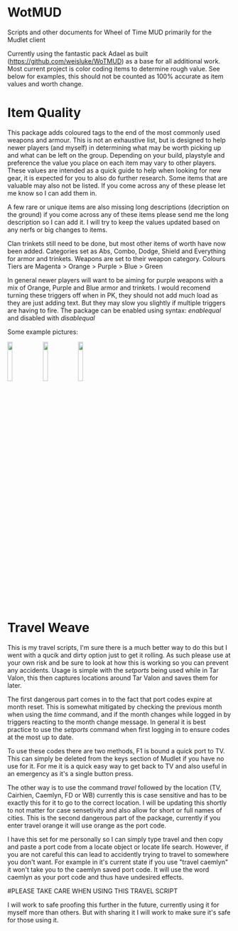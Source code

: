 # WotMUD
Scripts and other documents for Wheel of Time MUD primarily for the Mudlet client

Currently using the fantastic pack Adael as built (https://github.com/weisluke/WoTMUD) as a base for all additional work. Most current project is color coding items to determine rough value. See below for examples, this should not be counted as 100% accurate as item values and worth change.


# Item Quality

This package adds coloured tags to the end of the most commonly used weapons and armour. This is not an exhaustive list, but is designed to help newer players (and myself) in determining what may be worth picking up and what can be left on the group. Depending on your build, playstyle and preference the value you place on each item may vary to other players. These values are intended as a quick guide to help when looking for new gear, it is expected for you to also do further research.  Some items that are valuable may also not be listed. If you come across any of these please let me know so I can add them in.

A few rare or unique items are also missing long descriptions (decription on the ground) if you come across any of these items please send me the long description so I can add it.
I will try to keep the values updated based on any nerfs or big changes to items. 

Clan trinkets still need to be done, but most other items of worth have now been added. 
Categories set as Abs, Combo, Dodge, Shield and Everything for armor and trinkets. Weapons are set to their weapon category. 
Colours Tiers are Magenta > Orange > Purple > Blue > Green

In general newer players will want to be aiming for purple weapons with a mix of Orange, Purple and Blue armor and trinkets. 
I would recomend turning these triggers off when in PK, they should not add much load as they are just adding text. But they may slow you slightly if multiple triggers are having to fire. The package can be enabled using syntax: _enablequal_ and disabled with _disablequal_

Some example pictures: 

<img src="https://user-images.githubusercontent.com/71254862/145162379-2dc33bc4-9057-42c5-b8df-4fac813efe3b.png" width="15%"></img> 
<img src="https://user-images.githubusercontent.com/71254862/145162388-c7473e07-193f-4967-836f-657c60d8de3b.png" width="15%"></img> 
<img src="https://user-images.githubusercontent.com/71254862/145162394-e855a48a-6080-41d0-b924-4e1c2afa9a31.png" width="15%"></img> 

# Travel Weave

This is my travel scripts, I'm sure there is a much better way to do this but I went with a qucik and dirty option just to get it rolling. As such please use at your own risk and be sure to look at how this is working so you can prevent any accidents. Usage is simple with the _setports_ being used while in Tar Valon, this then captures locations around Tar Valon and saves them for later.  

The first dangerous part comes in to the fact that port codes expire at month reset. This is somewhat mitigated by checking the previous month when using the _time_ command, and if the month changes while logged in by triggers reacting to the month change message. In general it is best practice to use the _setports_ command when first logging in to ensure codes at the most up to date. 

To use these codes there are two methods, F1 is bound a quick port to TV. This can simply be deleted from the keys section of Mudlet if you have no use for it. For me it is a quick easy way to get back to TV and also useful in an emergency as it's a single button press. 

The other way is to use the command _travel_ followed by the location (TV, Cairhien, Caemlyn, FD or WB) currently this is case sensitive and has to be exactly this for it to go to the correct location. I will be updating this shortly to not matter for case sensetivity and also allow for short or full names of cities.
This is the second dangerous part of the package, currently if you enter travel orange it will use orange as the port code.

I have this set for me personally so I can simply type travel and then copy and paste a port code from a locate object or locate life search. However, if you are not careful this can lead to accidently trying to travel to somewhere you don't want. For example in it's current state if you use "travel caemlyn" it won't take you to the caemlyn saved port code. It will use the word caemlyn as your port code and thus have undesired effects. 

#PLEASE TAKE CARE WHEN USING THIS TRAVEL SCRIPT

I will work to safe proofing this further in the future, currently using it for myself more than others. But with sharing it I will work to make sure it's safe for those using it.
